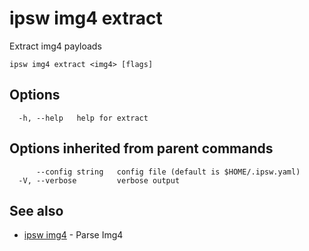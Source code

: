 # ipsw img4 extract

Extract img4 payloads

```
ipsw img4 extract <img4> [flags]
```

## Options

```
  -h, --help   help for extract
```

## Options inherited from parent commands

```
      --config string   config file (default is $HOME/.ipsw.yaml)
  -V, --verbose         verbose output
```

## See also

* [ipsw img4](/cmd/ipsw_img4/)	 - Parse Img4


